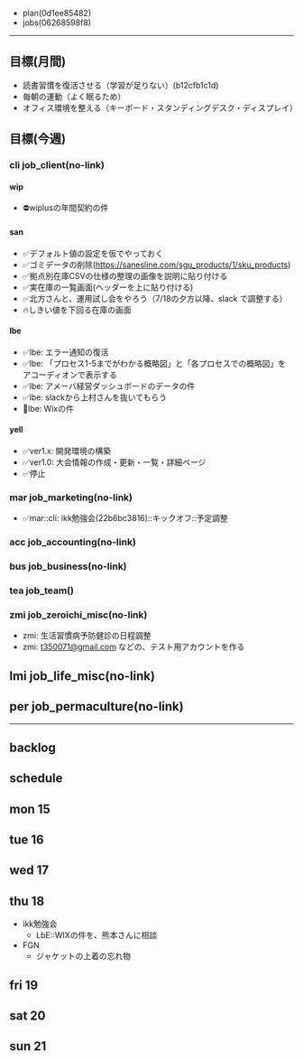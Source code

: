 
- plan(0d1ee85482)
- jobs(06268598f8)
---


## 目標(月間)
- 読書習慣を復活させる（学習が足りない）(b12cfb1c1d)
- 毎朝の運動（よく眠るため）
- オフィス環境を整える（キーボード・スタンディングデスク・ディスプレイ）

## 目標(今週)
### cli job_client(no-link)
#### wip
- ⛔️wiplusの年間契約の件

#### san
- ✅デフォルト値の設定を仮でやっておく
- ✅ゴミデータの削除(https://sanesline.com/sgu_products/1/sku_products)
- ✅拠点別在庫CSVの仕様の整理の画像を説明に貼り付ける
- ✅実在庫の一覧画面(ヘッダーを上に貼り付ける)
- ✅北方さんと、運用試し会をやろう（7/18の夕方以降、slack で調整する）
- 🔥しきい値を下回る在庫の画面

#### lbe
- ✅lbe: エラー通知の復活
- ✅lbe: 「プロセス1-5までがわかる概略図」と「各プロセスでの概略図」をアコーディオンで表示する
- ✅lbe: アメーバ経営ダッシュボードのデータの件
- ✅lbe: slackから上村さんを抜いてもらう
- 📌lbe: Wixの件

#### yell
- ✅ver1.x: 開発環境の構築
- ✅ver1.0: 大会情報の作成・更新・一覧・詳細ページ
- ✅停止

### mar job_marketing(no-link)
- ✅mar::cli: ikk勉強会(22b6bc3816)::キックオフ::予定調整
### acc job_accounting(no-link)
### bus job_business(no-link)
### tea job_team()
### zmi job_zeroichi_misc(no-link)
- zmi: 生活習慣病予防健診の日程調整
- zmi: t350071@gmail.com などの、テスト用アカウントを作る
## lmi job_life_misc(no-link)
## per job_permaculture(no-link)

---
## backlog


## schedule
## mon 15
## tue 16
## wed 17
## thu 18
- ikk勉強会
  - LbE::WIXの件を、熊本さんに相談
- FGN
  - ジャケットの上着の忘れ物
## fri 19


## sat 20
## sun 21
